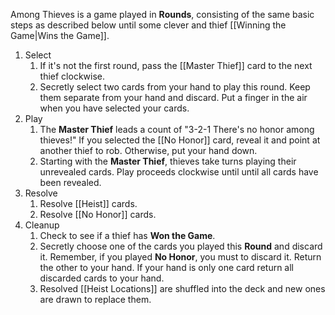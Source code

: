 Among Thieves is a game played in **Rounds**, consisting of the same basic steps as described below until some clever and thief [[Winning the Game|Wins the Game]].
1. Select
	1. If it's not the first round, pass the [[Master Thief]] card to the next thief clockwise.
	2. Secretly select two cards from your hand to play this round. Keep them separate from your hand and discard. Put a finger in the air when you have selected your cards.
2. Play
	1. The **Master Thief** leads a count of "3-2-1 There's no honor among thieves!" If you selected the [[No Honor]] card, reveal it and point at another thief to rob. Otherwise, put your hand down.
	2. Starting with the **Master Thief**, thieves take turns playing their unrevealed cards. Play proceeds clockwise until until all cards have been revealed.
3. Resolve
	1. Resolve [[Heist]] cards.
	2. Resolve [[No Honor]] cards.
4. Cleanup
	1. Check to see if a thief has **Won the Game**.
	2. Secretly choose one of the cards you played this **Round** and discard it.  Remember, if you played **No Honor**, you must to discard it. Return the other to your hand. If your hand is only one card return all discarded cards to your hand.
	3. Resolved [[Heist Locations]] are shuffled into the deck and new ones are drawn to replace them.